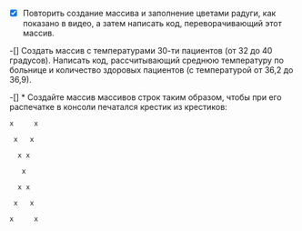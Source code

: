 -[X] Повторить создание массива и заполнение цветами радуги, как показано в видео, а затем написать код, переворачивающий этот массив.

-[] Создать массив с температурами 30-ти пациентов (от 32 до 40 градусов). Написать код, рассчитывающий среднюю температуру по больнице и количество здоровых пациентов (с температурой от 36,2 до 36,9).

-[] * Создайте массив массивов строк таким образом, чтобы при его распечатке в консоли печатался крестик из крестиков:

```
x     x

 x   x

  x x

   x

  x x

 x   x

x     x
```

